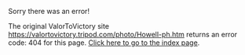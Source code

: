 

Sorry there was an error!

The original ValorToVictory site https://valortovictory.tripod.com/photo/Howell-ph.htm returns an error code: 404 for this page. [Click here to go to the index page](../index.md).